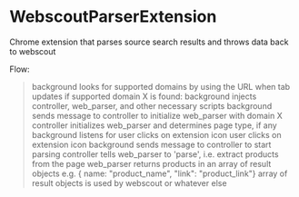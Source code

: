 # WebscoutParserExtension
Chrome extension that parses source search results and throws data back to webscout

Flow:

> background looks for supported domains by using the URL when tab updates
> if supported domain X is found:
> background injects controller, web_parser, and other necessary scripts
> background sends message to controller to initialize web_parser with domain X
> controller initializes web_parser and determines page type, if any
> background listens for user clicks on extension icon
> user clicks on extension icon
> background sends message to controller to start parsing
> controller tells web_parser to 'parse', i.e. extract products from the page
> web_parser returns products in an array of result objects e.g. { name: "product_name", "link": "product_link"}
> array of result objects is used by webscout or whatever else
